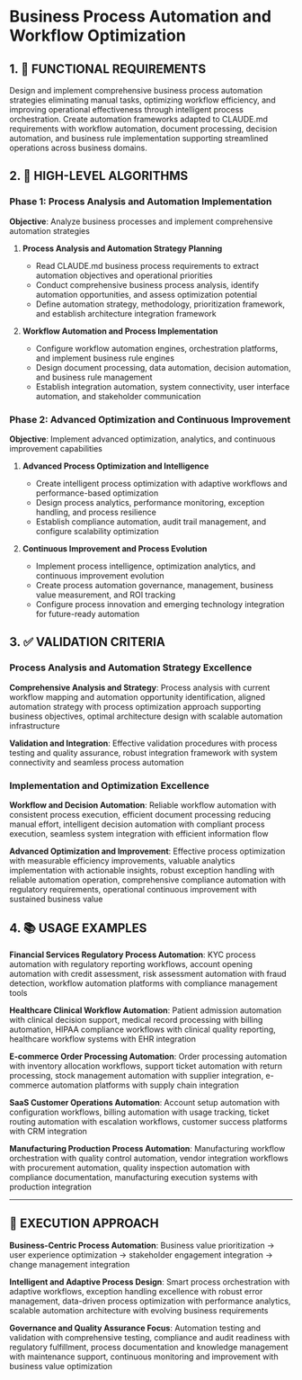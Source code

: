 # Business Process Automation and Workflow Optimization

## 1. 🎯 FUNCTIONAL REQUIREMENTS

Design and implement comprehensive business process automation strategies eliminating manual tasks, optimizing workflow efficiency, and improving operational effectiveness through intelligent process orchestration. Create automation frameworks adapted to CLAUDE.md requirements with workflow automation, document processing, decision automation, and business rule implementation supporting streamlined operations across business domains.

## 2. 🔄 HIGH-LEVEL ALGORITHMS

### Phase 1: Process Analysis and Automation Implementation
**Objective**: Analyze business processes and implement comprehensive automation strategies

1. **Process Analysis and Automation Strategy Planning**
   - Read CLAUDE.md business process requirements to extract automation objectives and operational priorities
   - Conduct comprehensive business process analysis, identify automation opportunities, and assess optimization potential
   - Define automation strategy, methodology, prioritization framework, and establish architecture integration framework

2. **Workflow Automation and Process Implementation**
   - Configure workflow automation engines, orchestration platforms, and implement business rule engines
   - Design document processing, data automation, decision automation, and business rule management
   - Establish integration automation, system connectivity, user interface automation, and stakeholder communication

### Phase 2: Advanced Optimization and Continuous Improvement
**Objective**: Implement advanced optimization, analytics, and continuous improvement capabilities

1. **Advanced Process Optimization and Intelligence**
   - Create intelligent process optimization with adaptive workflows and performance-based optimization
   - Design process analytics, performance monitoring, exception handling, and process resilience
   - Establish compliance automation, audit trail management, and configure scalability optimization

2. **Continuous Improvement and Process Evolution**
   - Implement process intelligence, optimization analytics, and continuous improvement evolution
   - Create process automation governance, management, business value measurement, and ROI tracking
   - Configure process innovation and emerging technology integration for future-ready automation

## 3. ✅ VALIDATION CRITERIA

### Process Analysis and Automation Strategy Excellence
**Comprehensive Analysis and Strategy**: Process analysis with current workflow mapping and automation opportunity identification, aligned automation strategy with process optimization approach supporting business objectives, optimal architecture design with scalable automation infrastructure

**Validation and Integration**: Effective validation procedures with process testing and quality assurance, robust integration framework with system connectivity and seamless process automation

### Implementation and Optimization Excellence
**Workflow and Decision Automation**: Reliable workflow automation with consistent process execution, efficient document processing reducing manual effort, intelligent decision automation with compliant process execution, seamless system integration with efficient information flow

**Advanced Optimization and Improvement**: Effective process optimization with measurable efficiency improvements, valuable analytics implementation with actionable insights, robust exception handling with reliable automation operation, comprehensive compliance automation with regulatory requirements, operational continuous improvement with sustained business value

## 4. 📚 USAGE EXAMPLES

**Financial Services Regulatory Process Automation**: KYC process automation with regulatory reporting workflows, account opening automation with credit assessment, risk assessment automation with fraud detection, workflow automation platforms with compliance management tools

**Healthcare Clinical Workflow Automation**: Patient admission automation with clinical decision support, medical record processing with billing automation, HIPAA compliance workflows with clinical quality reporting, healthcare workflow systems with EHR integration

**E-commerce Order Processing Automation**: Order processing automation with inventory allocation workflows, support ticket automation with return processing, stock management automation with supplier integration, e-commerce automation platforms with supply chain integration

**SaaS Customer Operations Automation**: Account setup automation with configuration workflows, billing automation with usage tracking, ticket routing automation with escalation workflows, customer success platforms with CRM integration

**Manufacturing Production Process Automation**: Manufacturing workflow orchestration with quality control automation, vendor integration workflows with procurement automation, quality inspection automation with compliance documentation, manufacturing execution systems with production integration

---

## 🎯 EXECUTION APPROACH

**Business-Centric Process Automation**: Business value prioritization → user experience optimization → stakeholder engagement integration → change management integration

**Intelligent and Adaptive Process Design**: Smart process orchestration with adaptive workflows, exception handling excellence with robust error management, data-driven process optimization with performance analytics, scalable automation architecture with evolving business requirements

**Governance and Quality Assurance Focus**: Automation testing and validation with comprehensive testing, compliance and audit readiness with regulatory fulfillment, process documentation and knowledge management with maintenance support, continuous monitoring and improvement with business value optimization